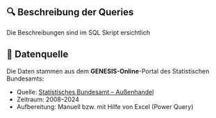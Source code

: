 ## 🔍 Beschreibung der Queries

Die Beschreibungen sind im SQL Skript ersichtlich

## 📂 Datenquelle

Die Daten stammen aus dem **GENESIS-Online**-Portal des Statistischen Bundesamts:

- Quelle: [Statistisches Bundesamt – Außenhandel](https://www-genesis.destatis.de/)
- Zeitraum: 2008–2024
- Aufbereitung: Manuell bzw. mit Hilfe von Excel (Power Query)
